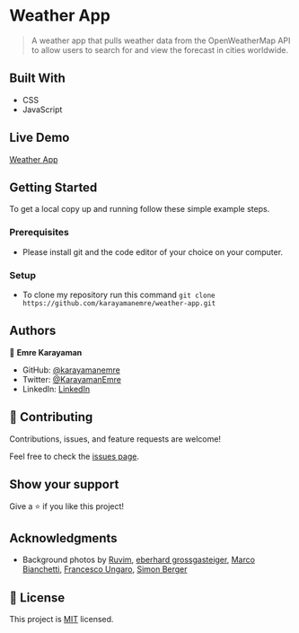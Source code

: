 # Weather App

> A weather app that pulls weather data from the OpenWeatherMap API to allow users to search for and view the forecast in cities worldwide.

## Built With

- CSS
- JavaScript

## Live Demo

[Weather App](https://karayamanemre.github.io/weather-app/)

## Getting Started

To get a local copy up and running follow these simple example steps.

### Prerequisites

   - Please install git and the code editor of your choice on your computer.

### Setup

   - To clone my repository run this command `git clone https://github.com/karayamanemre/weather-app.git` 

## Authors

👤 **Emre Karayaman**

- GitHub: [@karayamanemre](https://github.com/karayamanemre)
- Twitter: [@KarayamanEmre](https://twitter.com/KarayamanEmre)
- LinkedIn: [LinkedIn](https://www.linkedin.com/in/emre-karayaman-a7b45b243/)

## 🤝 Contributing

Contributions, issues, and feature requests are welcome!

Feel free to check the [issues page](../../issues/).

## Show your support

Give a ⭐️ if you like this project!

## Acknowledgments

- Background photos by [Ruvim](https://www.pexels.com/photo/white-clouds-3560044/), [eberhard grossgasteiger](https://www.pexels.com/photo/photo-of-columbus-clouds-1019991/), [Marco Bianchetti](https://unsplash.com/s/photos/scattered-clouds?utm_source=unsplash&utm_medium=referral&utm_content=creditCopyText), [Francesco Ungaro](https://www.pexels.com/photo/blue-sky-281260/), [Simon Berger](https://www.pexels.com/photo/snow-covered-bench-on-a-snowy-day-678036/)
  


## 📝 License

This project is [MIT](./LICENSE.md) licensed.


